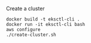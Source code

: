 Create a cluster

```
docker build -t eksctl-cli .
docker run -it eksctl-cli bash
aws configure
./create-cluster.sh
```